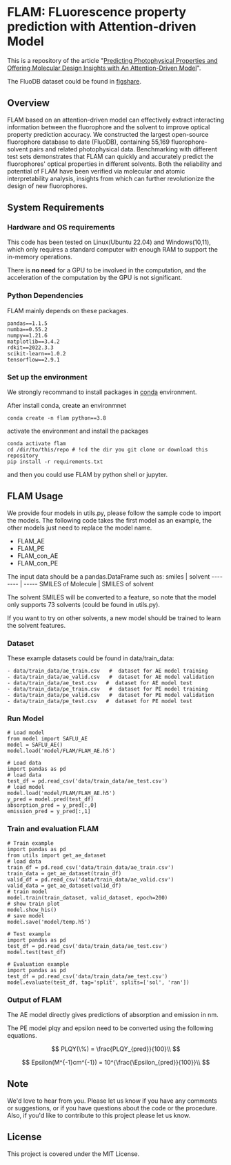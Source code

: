 # FLAM: FLuorescence property prediction with Attention-driven Model

This is a repository of the article "[Predicting Photophysical Properties and Offering Molecular Design Insights with An Attention-Driven Model](#)".

The FluoDB dataset could be found in [figshare](https://figshare.com/s/1a8b8300a9e63f390e6d).

## Overview

FLAM based on an attention-driven model can effectively extract interacting information between the fluorophore and the solvent to improve optical property prediction accuracy. We constructed the largest open-source fluorophore database to date (FluoDB), containing 55,169 fluorophore-solvent pairs and related photophysical data. Benchmarking with different test sets demonstrates that FLAM can quickly and accurately predict the fluorophores' optical properties in different solvents. Both the reliability and potential of FLAM have been verified via molecular and atomic interpretability analysis, insights from which can further revolutionize the design of new fluorophores.

## System Requirements

### Hardware and OS requirements

This code has been tested on Linux(Ubuntu 22.04) and Windows(10,11), which only requires a standard computer with enough RAM to support the in-memory operations.

There is **no need** for a GPU to be involved in the computation, and the acceleration of the computation by the GPU is not significant.

### Python Dependencies
FLAM mainly depends on these packages.
```
pandas==1.1.5
numba==0.55.2
numpy==1.21.6
matplotlib==3.4.2
rdkit==2022.3.3
scikit-learn==1.0.2
tensorflow==2.9.1
```

### Set up the environment

We strongly recommand to install packages in [conda](https://docs.conda.io/projects/miniconda/en/latest/miniconda-install.html) environment.

After install conda, create an environmnet
```
conda create -n flam python==3.8
```
activate the environment and install the packages

```
conda activate flam
cd /dir/to/this/repo # !cd the dir you git clone or download this repository
pip install -r requirements.txt
```

and then you could use FLAM by python shell or jupyter.

## FLAM Usage

We provide four models in utils.py, please follow the sample code to import the models. The following code takes the first model as an example, the other models just need to replace the model name.
- FLAM_AE
- FLAM_PE
- FLAM_con_AE
- FLAM_con_PE

The input data should be a pandas.DataFrame such as:
smiles     | solvent
-------- | -----
SMILES of Molecule  | SMILES of solvent

The solvent SMILES will be converted to a feature, so note that the model only supports 73 solvents (could be found in utils.py).

If you want to try on other solvents, a new model should be trained to learn the solvent features.

### Dataset

These example datasets could be found in data/train_data:
```
- data/train_data/ae_train.csv   #  dataset for AE model training
- data/train_data/ae_valid.csv   #  dataset for AE model validation
- data/train_data/ae_test.csv   #  dataset for AE model test
- data/train_data/pe_train.csv   #  dataset for PE model training
- data/train_data/pe_valid.csv   #  dataset for PE model validation
- data/train_data/pe_test.csv   #  dataset for PE model test
```


### Run Model

```
# Load model
from model import SAFLU_AE
model = SAFLU_AE()
model.load('model/FLAM/FLAM_AE.h5')

# Load data
import pandas as pd
# load data
test_df = pd.read_csv('data/train_data/ae_test.csv')
# load model
model.load('model/FLAM/FLAM_AE.h5')
y_pred = model.pred(test_df)
absorption_pred = y_pred[:,0]
emission_pred = y_pred[:,1]
```


### Train and evaluation FLAM
```
# Train example
import pandas as pd
from utils import get_ae_dataset
# load data
train_df = pd.read_csv('data/train_data/ae_train.csv')
train_data = get_ae_dataset(train_df)
valid_df = pd.read_csv('data/train_data/ae_valid.csv')
valid_data = get_ae_dataset(valid_df)
# train model
model.train(train_dataset, valid_dataset, epoch=200)
# show train plot
model.show_his()
# save model
model.save('model/temp.h5')
```

```
# Test example
import pandas as pd
test_df = pd.read_csv('data/train_data/ae_test.csv')
model.test(test_df)
```

```
# Evaluation example
import pandas as pd
test_df = pd.read_csv('data/train_data/ae_test.csv')
model.evaluate(test_df, tag='split', splits=['sol', 'ran'])
```


### Output of FLAM

The AE model directly gives predictions of absorption and emission in nm.

The PE model plqy and epsilon need to be converted using the following equations.

$$
PLQY(\%) = \frac{PLQY_{pred}}{100}\\
$$

$$
Epsilon(M^{-1}cm^{-1}) = 10^{\frac{\Epsilon_{pred}}{100}}\\
$$


## Note

We'd love to hear from you. Please let us know if you have any comments or suggestions, or if you have questions about the code or the procedure. Also, if you'd like to contribute to this project please let us know.

## License 
This project is covered under the MIT License.